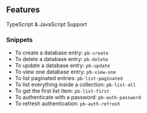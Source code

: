 ## Features
TypeScript & JavaScript Support

### Snippets

- To create a database entry: `pb-create`
- To delete a database entry: `pb-delete`
- To update a database entry: `pb-update`
- To view one database entry: `pb-view-one`
- To list paginated entries: `pb-list-paginated`
- To list everything inside a collection: `pb-list-all`
- To get the first list item: `pb-list-first`
- To authenticate with a password: `pb-auth-password`
- To refresh authentication: `pb-auth-refresh`
